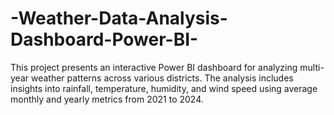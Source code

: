 # -Weather-Data-Analysis-Dashboard-Power-BI-
This project presents an interactive Power BI dashboard for analyzing multi-year weather patterns across various districts. The analysis includes insights into rainfall, temperature, humidity, and wind speed using average monthly and yearly metrics from 2021 to 2024.
